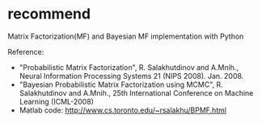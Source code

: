 recommend
=========

Matrix Factorization(MF) and Bayesian MF implementation with Python

Reference:
- "Probabilistic Matrix Factorization", R. Salakhutdinov and A.Mnih., Neural Information Processing Systems 21 (NIPS 2008). Jan. 2008.
- "Bayesian Probabilistic Matrix Factorization using MCMC", R. Salakhutdinov and A.Mnih., 25th International Conference on Machine Learning (ICML-2008) 
- Matlab code: http://www.cs.toronto.edu/~rsalakhu/BPMF.html
